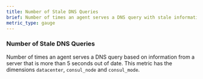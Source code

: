 ```yaml
---
title: Number of Stale DNS Queries 
brief: Number of times an agent serves a DNS query with stale information
metric_type: gauge
---
```

### Number of Stale DNS Queries
Number of times an agent serves a DNS query based on information from a server that is more than 5 seconds out of date. This metric has the dimensions `datacenter`, `consul_node` and `consul_mode`.